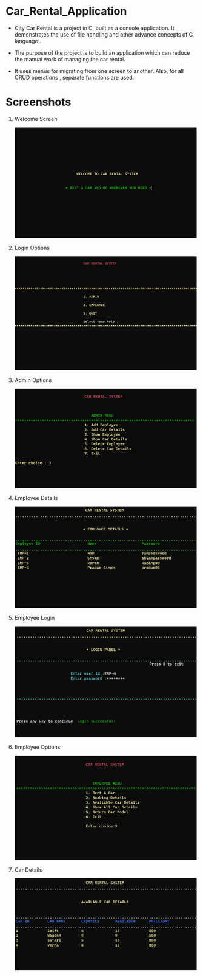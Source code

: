 # Car_Rental_Application

* City Car Rental is a project in C, built as a console application. It demonstrates the use of file handling and other advance  concepts of C language .

* The purpose of the project is to build an application which can reduce the manual work of managing the car rental.

* It uses menus for migrating from one screen to another. Also, for all CRUD operations , separate functions are used.

# Screenshots
1. Welcome Screen
   
   ![Local Image](Screenshots/Screenshot_1.png)

2. Login Options

   ![Local Image](Screenshots/Screenshot_2.png)

3. Admin Options

   ![Local Image](Screenshots/Screenshot_3.png)

4. Employee Details

   ![Local Image](Screenshots/Screenshot_4.png)

5. Employee Login

   ![Local Image](Screenshots/Screenshot_5.png)

6. Employee Options

   ![Local Image](Screenshots/Screenshot_6.png)

7. Car Details

      ![Local Image](Screenshots/Screenshot_7.png)
